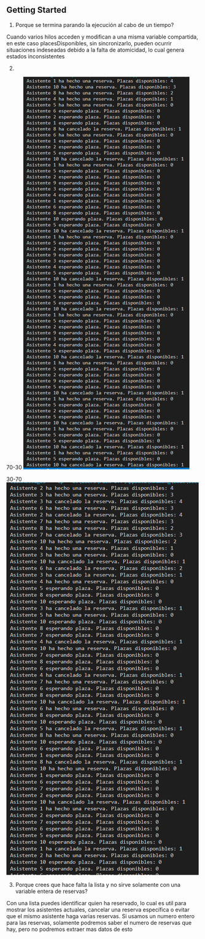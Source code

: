## Getting Started

1. Porque se termina parando la ejecución al cabo de un tiempo?

Cuando varios hilos acceden y modifican a una misma variable compartida, en este caso placesDisponibles, sin sincronizarlo, pueden ocurrir situaciones indeseadas debido a la falta de atomicidad, lo cual genera estados inconsistentes

2.

70-30
![70-30](Images/70-30.png)

30-70
![30-70](Images/30-70.png)

3. Porque crees que hace falta la lista y no sirve solamente con una variable entera de reservas?

Con una lista puedes identificar quien ha reservado, lo cual es util para mostrar los asistentes actuales, cancelar una reserva específica o evitar que el mismo asistente haga varias reservas. Si usamos un numero entero para las reservas, solamente podremos saber el numero de reservas que hay, pero no podremos extraer mas datos de esto